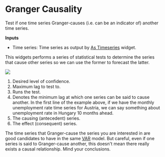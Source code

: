 Granger Causality
=================

Test if one time series Granger-causes (i.e. can be an indicator of) another time series.

**Inputs**

- Time series: Time series as output by [As Timeseries](as_timeseries.md) widget.

This widgets performs a series of statistical tests to determine the series that cause other series so we can use the former to forecast the latter.

![](images/granger-causality-stamped.png)

1. Desired level of confidence.
2. Maximum lag to test to.
3. Runs the test.
4. Denotes the minimum lag at which one series can be said to cause another. In the first line of the example above, if we have the monthly unemployment rate time series for Austria, we can say something about unemployment rate in Hungary 10 months ahead.
5. The causing (antecedent) series.
6. The effect (consequent) series.

The time series that Granger-cause the series you are interested in are good candidates to have in the same [VAR](var.md) model. But careful, even if one series is said to Granger-cause another, this doesn't mean there really exists a causal relationship. Mind your conclusions.
